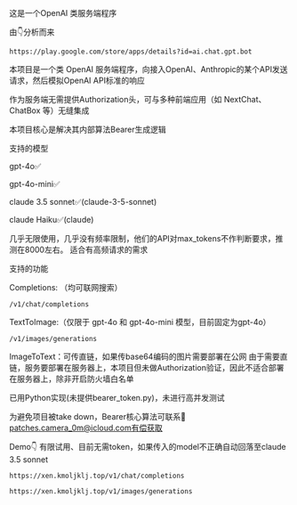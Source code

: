 这是一个OpenAI 类服务端程序

由👇分析而来

	https://play.google.com/store/apps/details?id=ai.chat.gpt.bot


本项目是一个类 OpenAI 服务端程序，向接入OpenAI、Anthropic的某个API发送请求，然后模拟OpenAI API标准的响应

作为服务端无需提供Authorization头，可与多种前端应用（如 NextChat、ChatBox 等）无缝集成

本项目核心是解决其内部算法Bearer生成逻辑

支持的模型

gpt-4o✅

gpt-4o-mini✅

claude 3.5 sonnet✅(claude-3-5-sonnet)

claude Haiku✅(claude)

几乎无限使用，几乎没有频率限制，他们的API对max_tokens不作判断要求，推测在8000左右。 适合有高频请求的需求

支持的功能

Completions: （均可联网搜索）

	/v1/chat/completions


TextToImage:（仅限于 gpt-4o 和 gpt-4o-mini 模型，目前固定为gpt-4o）

	/v1/images/generations

ImageToText：可传直链，如果传base64编码的图片需要部署在公网
由于需要直链，服务要部署在服务器上，本项目但未做Authorization验证，因此不适合部署在服务器上，除非开启防火墙白名单

已用Python实现(未提供bearer_token.py)，未进行高并发测试


为避免项目被take down，Bearer核心算法可联系📧patches.camera_0m@icloud.com有偿获取

Demo👇 有限试用、目前无需token，如果传入的model不正确自动回落至claude 3.5 sonnet

	https://xen.kmoljklj.top/v1/chat/completions

 	https://xen.kmoljklj.top/v1/images/generations
